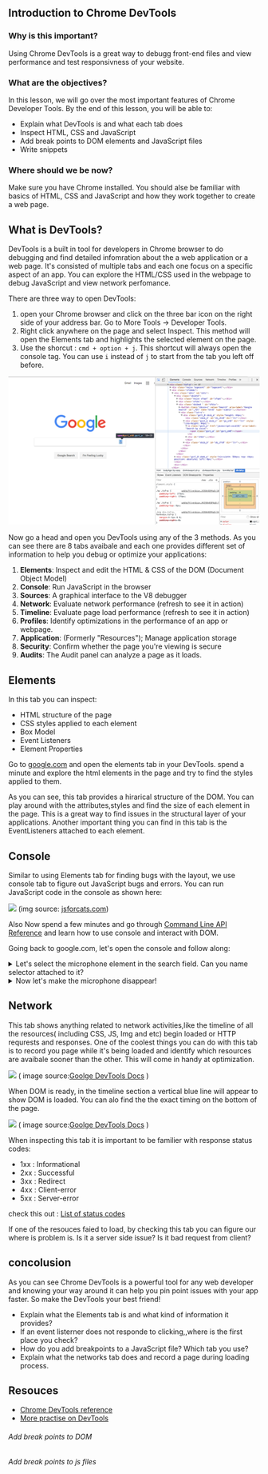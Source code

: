 ## Introduction to Chrome DevTools
### Why is this important?
Using Chrome DevTools is a great way to debugg front-end files and view performance and test responsivness of your website.

### What are the objectives?
In this lesson, we will go over the most important features of Chrome Developer Tools. By the end of this lesson, you will be able to:
 - Explain what DevTools is and what each tab does
 - Inspect HTML, CSS and JavaScript
 - Add break points to DOM elements and JavaScript files
 - Write snippets

### Where should we be now?
Make sure you have Chrome installed. You should alse be familiar with basics of HTML, CSS and JavaScript and how they work together to create a web page.

## What is DevTools?
DevTools is a built in tool for developers in Chrome browser to do debugging and find detailed infomration about the a web application or a web page. It's consisted of multiple tabs and each one focus on a specific aspect of an app. You can explore the HTML/CSS used in the webpage to debug JavaScript and view network perfomance.
 
There are three way to open DevTools:

1. open your Chrome browser and click on the three bar icon on the right side of your address bar. Go to More Tools -> Developer Tools.
2. Right click anywhere on the page and select Inspect. This method will open the Elements tab and highlights the selected element on the page.
3. Use the shorcut : ` cmd + option + j `. This shortcut will always open the console tag. You can use `i` instead of `j` to start from the tab you left off before. 

<p align="center">
  <img src="overview.png" width="800">
</p>
 
 
 Now go a head and open you DevTools using any of the 3 methods. As you can see there are 8 tabs avaibale and each one provides different set of information to help you debug or optimize your applications:


1. **Elements**: Inspect and edit the HTML & CSS of the DOM (Document Object Model)
2. **Console**: Run JavaScript in the browser
3. **Sources**: A graphical interface to the V8 debugger
4. **Network**: Evaluate network performance (refresh to see it in action)
5. **Timeline**: Evaluate page load performance (refresh to see it in action)
6. **Profiles**: Identify optimizations in the performance of an app or webpage.
7. **Application**: (Formerly "Resources"); Manage application storage
8. **Security**: Confirm whether the page you're viewing is secure
9. **Audits**: The Audit panel can analyze a page as it loads.

## Elements 
 In this tab you can inspect:
 - HTML structure of the page
 - CSS styles applied to each element
 - Box Model
 - Event Listeners
 - Element Properties

Go to <a href="https://google.com">google.com</a> and open the elements tab in your DevTools. spend a minute and explore the html elements in the page and try to find the styles applied to them.

As you can see, this tab provides a hirarical structure of the DOM. You can play around with the attributes,styles and find the size of each element in the page. This is a great way to find issues in the structural layer of your applications. Another important thing you can find in this tab is the EventListeners attached to each element.

## Console 

Similar to using Elements tab for finding bugs with the layout, we use console tab to figure out JavaScript bugs and errors. You can run JavaScript code in the console as shown here:

![](http://jsforcats.com/images/console-variables.gif)
(img source: [jsforcats.com](http://jsforcats.com/))

Also
Now spend a few minutes and go through [Command Line API Reference](https://developers.google.com/web/tools/chrome-devtools/console/command-line-reference) and learn how to use console and interact with DOM. 

Going back to google.com, let's open the console and follow along:

<details>
<summary> Let's select the microphone element in the search field. Can you name selector attached to it?
</summary>
```
document.getElementById('gsri_ok0');
```
</details>
<details>
<summary> Now let's make the microphone disappear!
</summary>
```
document.getElementById('gsri_ok0').style.visibility="hidden";
```
</details>


## Network

This tab shows anything related to network activities,like the timeline of all the resources( including CSS, JS, Img and etc) begin loaded or HTTP requrests and responses. One of the coolest things you can do with this tab is to record you page while it's being loaded and identify which resources are avaibale sooner than the other. This will come in handy at optimization.

![](https://developers.google.com/web/tools/chrome-devtools/images/before-reorder.png)
( image source:[Goolge DevTools Docs](https://developers.google.com/web/tools/chrome-devtools/settings) )

When DOM is ready, in the timeline section a vertical blue line will appear to show DOM is loaded. You can alo find the the exact timing on the bottom of the page.

![](https://developers.google.com/web/tools/chrome-devtools/network-performance/imgs/domcontentloaded.png)
( image source:[Goolge DevTools Docs](https://developers.google.com/web/tools/chrome-devtools/settings) )

When inspecting this tab it is important to be familier with  response status codes:

 - 1xx : Informational
 - 2xx : Successful
 - 3xx : Redirect
 - 4xx : Client-error
 - 5xx : Server-error

check this out : [List of status codes](https://http.cat/)

If one of the resouces faied to load, by checking this tab you can figure our where is problem is. Is it a server side issue? Is it bad request from client? 


## concolusion
As you can see Chrome DevTools is a powerful tool for any web developer and knowing your way around it can help you pin point issues with your app faster. So make the DevTools your best friend!

- Explain what the Elements tab is and what kind of information it provides?
- If an event listerner does not responde to clicking,,where is the first place you check?
- How do you add breakpoints to a JavaScript file? Which tab you use?
- Explain what the networks tab does and record a page during loading process.

## Resouces
- [Chrome DevTools reference](https://developers.google.com/web/tools/chrome-devtools/?utm_source=dcc&utm_medium=redirect&utm_campaign=2016q3)
- [More practise on DevTools](http://discover-devtools.codeschool.com/)

###### Add break points to DOM
###### Add break points to js files
